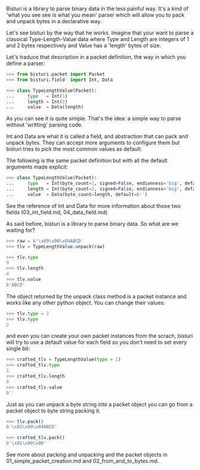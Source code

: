 
Bisturi is a library to parse binary data in the less painful way. It's a kind of 'what you see see is what you mean' parser which will allow you to pack and unpack bytes in a declarative way.

Let's see bisturi by the way that he works.
Imagine that your want to parse a classical Type-Length-Value data where Type and Length are integers of 1 and 2 bytes respectively and Value has a 'length' bytes of size.

Let's traduce that description in a packet definition, the way in which you define a parser: 

```python
>>> from bisturi.packet import Packet
>>> from bisturi.field  import Int, Data

>>> class TypeLengthValue(Packet):
...     type   = Int(1)
...     length = Int(2)
...     value  = Data(length)

```

As you can see it is quite simple. That's the idea: a simple way to parse without 'writting' parsing code.

Int and Data are what it is called a field, and abstraction that can pack and unpack bytes.
They can accept more arguments to configure them but bisturi tries to pick the most common values as default.

The following is the same packet definition but with all the default arguments made explicit:

```python
>>> class TypeLengthValue(Packet):
...     type   = Int(byte_count=1, signed=False, endianness='big', default=0)
...     length = Int(byte_count=2, signed=False, endianness='big', default=0)
...     value  = Data(byte_count=length, default=b'')

```

See the reference of Int and Data for more information about those two fields (03_int_field.md, 04_data_field.md)

As said before, bisturi is a library to parse binary data. So what are we waiting for?

```python
>>> raw = b'\x09\x00\x04ABCD'
>>> tlv = TypeLengthValue.unpack(raw)

>>> tlv.type
9
>>> tlv.length
4
>>> tlv.value
b'ABCD'

```

The object returned by the unpack class method is a packet instance and works like any other python object.
You can change their values:

```python
>>> tlv.type = 2
>>> tlv.type
2

```

and even you can create your own packet instances from the scrach, bisturi will try to use a default value for each field so you don't need to set every single bit:

```python
>>> crafted_tlv = TypeLengthValue(type = 1)
>>> crafted_tlv.type
1
>>> crafted_tlv.length
0
>>> crafted_tlv.value
b''

```

Just as you can unpack a byte string into a packet object you can go from a packet object to byte string packing it.

```python
>>> tlv.pack()
b'\x02\x00\x04ABCD'

>>> crafted_tlv.pack()
b'\x01\x00\x00'

```

See more about packing and unpacking and the packet objects in 01_simple_packet_creation.md and 02_from_and_to_bytes.md.

